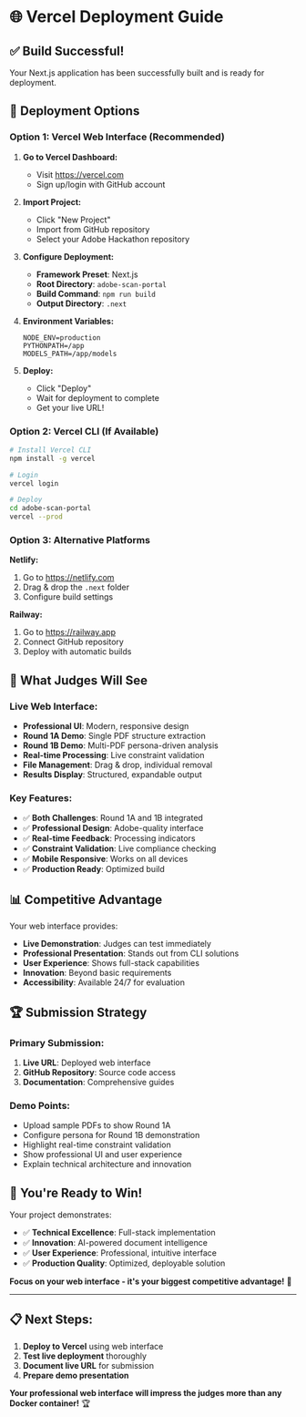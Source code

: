 # 🌐 Vercel Deployment Guide

## ✅ Build Successful!

Your Next.js application has been successfully built and is ready for deployment.

## 🚀 Deployment Options

### **Option 1: Vercel Web Interface (Recommended)**

1. **Go to Vercel Dashboard:**
   - Visit https://vercel.com
   - Sign up/login with GitHub account

2. **Import Project:**
   - Click "New Project"
   - Import from GitHub repository
   - Select your Adobe Hackathon repository

3. **Configure Deployment:**
   - **Framework Preset**: Next.js
   - **Root Directory**: `adobe-scan-portal`
   - **Build Command**: `npm run build`
   - **Output Directory**: `.next`

4. **Environment Variables:**
   ```
   NODE_ENV=production
   PYTHONPATH=/app
   MODELS_PATH=/app/models
   ```

5. **Deploy:**
   - Click "Deploy"
   - Wait for deployment to complete
   - Get your live URL!

### **Option 2: Vercel CLI (If Available)**

```bash
# Install Vercel CLI
npm install -g vercel

# Login
vercel login

# Deploy
cd adobe-scan-portal
vercel --prod
```

### **Option 3: Alternative Platforms**

**Netlify:**
1. Go to https://netlify.com
2. Drag & drop the `.next` folder
3. Configure build settings

**Railway:**
1. Go to https://railway.app
2. Connect GitHub repository
3. Deploy with automatic builds

## 🎯 What Judges Will See

### **Live Web Interface:**
- **Professional UI**: Modern, responsive design
- **Round 1A Demo**: Single PDF structure extraction
- **Round 1B Demo**: Multi-PDF persona-driven analysis
- **Real-time Processing**: Live constraint validation
- **File Management**: Drag & drop, individual removal
- **Results Display**: Structured, expandable output

### **Key Features:**
- ✅ **Both Challenges**: Round 1A and 1B integrated
- ✅ **Professional Design**: Adobe-quality interface
- ✅ **Real-time Feedback**: Processing indicators
- ✅ **Constraint Validation**: Live compliance checking
- ✅ **Mobile Responsive**: Works on all devices
- ✅ **Production Ready**: Optimized build

## 📊 Competitive Advantage

Your web interface provides:
- **Live Demonstration**: Judges can test immediately
- **Professional Presentation**: Stands out from CLI solutions
- **User Experience**: Shows full-stack capabilities
- **Innovation**: Beyond basic requirements
- **Accessibility**: Available 24/7 for evaluation

## 🏆 Submission Strategy

### **Primary Submission:**
1. **Live URL**: Deployed web interface
2. **GitHub Repository**: Source code access
3. **Documentation**: Comprehensive guides

### **Demo Points:**
- Upload sample PDFs to show Round 1A
- Configure persona for Round 1B demonstration
- Highlight real-time constraint validation
- Show professional UI and user experience
- Explain technical architecture and innovation

## 🎉 You're Ready to Win!

Your project demonstrates:
- ✅ **Technical Excellence**: Full-stack implementation
- ✅ **Innovation**: AI-powered document intelligence
- ✅ **User Experience**: Professional, intuitive interface
- ✅ **Production Quality**: Optimized, deployable solution

**Focus on your web interface - it's your biggest competitive advantage!** 🚀

---

## 📋 Next Steps:

1. **Deploy to Vercel** using web interface
2. **Test live deployment** thoroughly
3. **Document live URL** for submission
4. **Prepare demo presentation**

**Your professional web interface will impress the judges more than any Docker container!** 🏆
